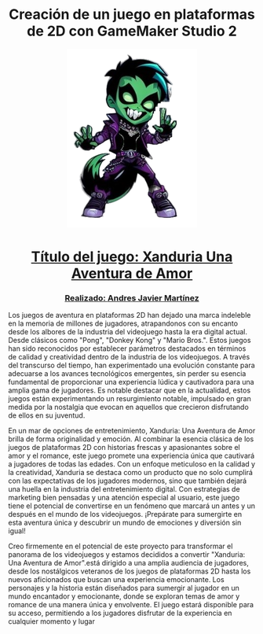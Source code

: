 <h1 align="center">Creación de un juego en plataformas de 2D con GameMaker Studio 2</h1>
<p align="center">
  <a href="" rel="noopener">
 <img src="img/img1.0.png"
</p>

<h1 align="center">Título del juego: Xanduria Una Aventura de Amor</h1>

<h3 align="center">Realizado: <a href="https://github.com/condebufon">Andres Javier Martínez</a></h3>


<p align="justificado"> Los juegos de aventura en plataformas 2D han dejado una marca indeleble en la memoria de millones de jugadores, atrapandonos con su encanto desde los albores de la industria del videojuego hasta la era digital actual. Desde clásicos como "Pong", "Donkey Kong" y "Mario Bros.". Estos juegos han sido reconocidos por establecer parámetros destacados en términos de calidad y creatividad dentro de la industria de los videojuegos. A través del transcurso del tiempo, han experimentado una evolución constante para adecuarse a los avances tecnológicos emergentes, sin perder su esencia fundamental de proporcionar una experiencia lúdica y cautivadora para una amplia gama de jugadores. Es notable destacar que en la actualidad, estos juegos están experimentando un resurgimiento notable, impulsado en gran medida por la nostalgia que evocan en aquellos que crecieron disfrutando de ellos en su juventud.

En un mar de opciones de entretenimiento, Xanduria: Una Aventura de Amor brilla de forma originalidad y emoción. Al combinar la esencia clásica de los juegos de plataformas 2D con historias frescas y apasionantes sobre el amor y el romance, este juego promete una experiencia única que cautivará a jugadores de todas las edades. Con un enfoque meticuloso en la calidad y la creatividad, Xanduria se destaca como un producto que no solo cumplirá con las expectativas de los jugadores modernos, sino que también dejará una huella en la industria del entretenimiento digital. Con estrategias de marketing bien pensadas y una atención especial al usuario, este juego tiene el potencial de convertirse en un fenómeno que marcará un antes y un después en el mundo de los videojuegos. ¡Prepárate para sumergirte en esta aventura única y descubrir un mundo de emociones y diversión sin igual!

Creo firmemente en el potencial de este proyecto para transformar el panorama de los videojuegos y estamos decididos a convertir "Xanduria: Una Aventura de Amor".está dirigido a una amplia audiencia de jugadores, desde los nostálgicos veteranos de los juegos de plataformas 2D hasta los nuevos aficionados que buscan una experiencia emocionante. Los personajes y la historia están diseñados para sumergir al jugador en un mundo encantador y emocionante, donde se exploran temas de amor y romance de una manera única y envolvente. El juego estará disponible para su acceso, permitiendo a los jugadores disfrutar de la experiencia en cualquier momento y lugar
</p>
